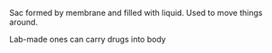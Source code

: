 Sac formed by membrane and filled with liquid.
Used to move things around.

Lab-made ones can carry drugs into body